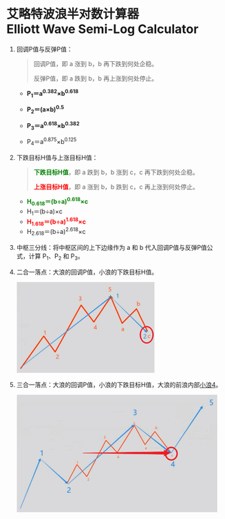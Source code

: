 # 艾略特波浪半对数计算器<br>Elliott Wave Semi-Log Calculator

1. 回调P值与反弹P值：

   > 回调P值，即 a 涨到 b，b 再下跌到何处企稳。
   >
   > 反弹P值，即 a 跌到 b，b 再上涨到何处停止。

   - **P<sub>1</sub>＝a<sup>0.382</sup>×b<sup>0.618</sup>**

   - **P<sub>2</sub>＝(a×b)<sup>0.5</sup>**

   - **P<sub>3</sub>＝a<sup>0.618</sup>×b<sup>0.382</sup>**

   - P<sub>4</sub>＝a<sup>0.875</sup>×b<sup>0.125</sup>

2. 下跌目标H值与上涨目标H值：

   > <b style="color:green;">下跌目标H值</b>，即 a 跌到 b，b 涨到 c，c 再下跌到何处企稳。
   >
   > <b style="color:red;">上涨目标H值</b>，即 a 涨到 b，b 跌到 c，c 再上涨到何处停止。

   - <b style="color:green;">H<sub>0.618</sub>＝(b÷a)<sup>0.618</sup>×c</b>
   - H<sub>1</sub>＝(b÷a)×c
   - <b style="color:red;">H<sub>1.618</sub>＝(b÷a)<sup>1.618</sup>×c</b>
   - H<sub>2.618</sub>＝(b÷a)<sup>2.618</sup>×c

3. 中枢三分线：将中枢区间的上下边缘作为 a 和 b 代入回调P值与反弹P值公式，计算 P<sub>1</sub>、P<sub>2</sub> 和 P<sub>3</sub>。

4. 二合一落点：大浪的回调P值，小浪的下跌目标H值。

   <img src="images/二合一落点.jpg" style="zoom:50%;" /> 

5. 三合一落点：大浪的回调P值，小浪的下跌目标H值，大浪的前浪内部<u>小浪4</u>。

   <img src="images/三合一落点.jpg" style="zoom:55%;" /> 